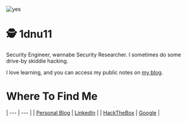 ![yes](https://camo.githubusercontent.com/532557e33a2853977ced70a53521e3152571baa04593808408af9c331a840320/68747470733a2f2f692e696d6775722e636f6d2f4a496e53344b6f2e706e67)

# 🕵 1dnu11

Security Engineer, wannabe Security Researcher. I sometimes do some drive-by skiddie hacking.

I love learning, and you can access my public notes on [my blog]([https://1dnu11.github.io/](https://1dnu11.github.io/zet/)).

# Where To Find Me

| --- | --- |
| [Personal Blog](https://1dnu11.github.io/) | [LinkedIn](https://www.linkedin.com/in/migcardoso/) |
| [HackTheBox](https://app.hackthebox.com/users/1505894) | [Google]([https://www.instagram.com/mischavandenburg](https://www.google.com/search?q=1dnu11&source=lmns&bih=1287&biw=1125&prmd=isvnbz&hl=en&sa=X&ved=2ahUKEwiN-PeLu4iFAxUHlCcCHavuAYAQ0pQJKAB6BAgBEAI)https://www.google.com/search?q=1dnu11&source=lmns&bih=1287&biw=1125&prmd=isvnbz&hl=en&sa=X&ved=2ahUKEwiN-PeLu4iFAxUHlCcCHavuAYAQ0pQJKAB6BAgBEAI) |
